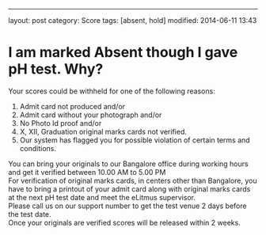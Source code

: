 ---
layout: post
category: Score
tags: [absent, hold]
modified: 2014-06-11 13:43


# I am marked Absent though I gave pH test. Why?

Your scores could be withheld for one of the following reasons:  
1) Admit card not produced and/or  
2) Admit card without your photograph and/or  
3) No Photo Id proof and/or  
4) X, XII, Graduation original marks cards not verified.  
5) Our system has flagged you for possible violation of certain terms and conditions.  
  
  
You can bring your originals to our Bangalore office during working hours and get it verified between 10.00 AM to 5.00 PM  
For verification of original marks cards, in centers other than Bangalore, you have to bring a printout of your admit card along with original marks cards at the next pH test date and meet the eLitmus supervisor.  
Please call us on our support number to get the test venue 2 days before the test date.  
Once your originals are verified scores will be released within 2 weeks.

